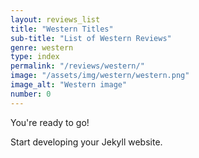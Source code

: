```yaml
---
layout: reviews_list
title: "Western Titles"
sub-title: "List of Western Reviews"
genre: western
type: index
permalink: "/reviews/western/"
image: "/assets/img/western/western.png"
image_alt: "Western image"
number: 0
---
```


You're ready to go!

Start developing your Jekyll website.
